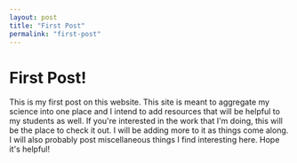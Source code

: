 ```yaml
---
layout: post
title: "First Post"
permalink: "first-post"
---
```


# First Post!
This is my first post on this website. This site is meant to aggregate my science into one place and I intend to add resources that will be helpful to my students as well. If you're interested in the work that I'm doing, this will be the place to check it out. I will be adding more to it as things come along. I will also probably post miscellaneous things I find interesting here. Hope it's helpful!
